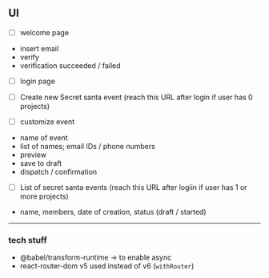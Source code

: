 ## UI

- [ ] welcome page
- insert email
- verify
- verification succeeded / failed

- [ ] login page

- [ ] Create new Secret santa event (reach this URL after login if user has 0 projects)

- [ ] customize event
- name of event
- list of names; email IDs / phone numbers
- preview
- save to draft
- dispatch / confirmation

- [ ] List of secret santa events (reach this URL after logiin if user has 1 or more projects)
- name, members, date of creation, status (draft / started)

----

### tech stuff

- @babel/transform-runtime -> to enable async
- react-router-dom v5 used instead of v6 (`withRouter`)